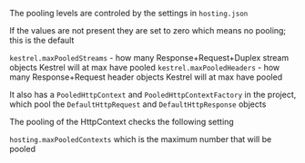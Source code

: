 The pooling levels are controled by the settings in `hosting.json`

If the values are not present they are set to zero which means no pooling; this is the default

`kestrel.maxPooledStreams` - how many Response+Request+Duplex stream objects Kestrel will at max have pooled
`kestrel.maxPooledHeaders` - how many Response+Request header objects Kestrel will at max have pooled

It also has a `PooledHttpContext` and `PooledHttpContextFactory` in the project, which pool the `DefaultHttpRequest` and `DefaultHttpResponse` objects

The pooling of the HttpContext checks the following setting

`hosting.maxPooledContexts` which is the maximum number that will be pooled
